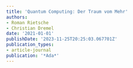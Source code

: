 ```yaml
---
title: 'Quantum Computing: Der Traum vom Mehr'
authors:
- Roman Rietsche
- Christian Dremel
date: '2021-01-01'
publishDate: '2023-11-25T20:25:03.067701Z'
publication_types:
- article-journal
publication: '*Ada*'
---
```

